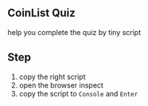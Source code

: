 ## CoinList Quiz
help you complete the quiz by tiny script

## Step
1. copy the right script
2. open the browser inspect
3. copy the script to `Console` and `Enter`